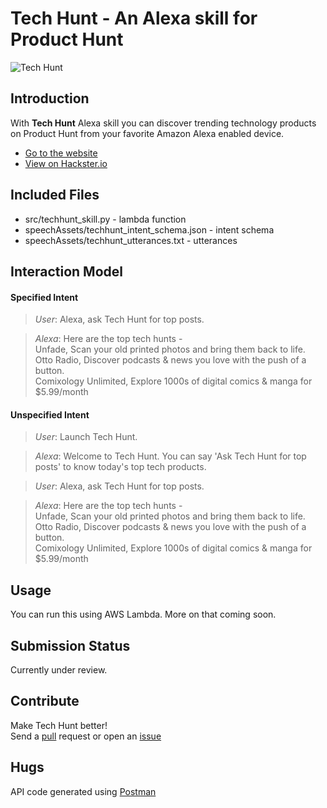 # Tech Hunt - An Alexa skill for Product Hunt

![Tech Hunt](http://apollonian.me/images/techhunt.png)

## Introduction

With **Tech Hunt** Alexa skill you can discover trending technology products
on Product Hunt from your favorite Amazon Alexa enabled device.  

+ [Go to the website](http://apollonian.me/techhunt)  
+ [View on Hackster.io](http://www.hackster.io/)

## Included Files

+ src/techhunt_skill.py - lambda function  
+ speechAssets/techhunt_intent_schema.json - intent schema  
+ speechAssets/techhunt_utterances.txt - utterances  

## Interaction Model

#### Specified Intent
> _User_: Alexa, ask Tech Hunt for top posts.  

> _Alexa_: Here are the top tech hunts -  
Unfade, Scan your old printed photos and bring them back to life.  
Otto Radio, Discover podcasts & news you love with the push of a button.  
Comixology Unlimited, Explore 1000s of digital comics & manga for $5.99/month
   
#### Unspecified Intent

>_User_: Launch Tech Hunt.
  
> _Alexa_: Welcome to Tech Hunt. You can say 'Ask Tech Hunt for top posts' 
to know today's top tech products.  

> _User_: Alexa, ask Tech Hunt for top posts.   

> _Alexa_: Here are the top tech hunts -  
Unfade, Scan your old printed photos and bring them back to life.  
Otto Radio, Discover podcasts & news you love with the push of a button.   
Comixology Unlimited, Explore 1000s of digital comics & manga for $5.99/month
   
## Usage

You can run this using AWS Lambda. More on that coming soon.

## Submission Status

Currently under review.

## Contribute

Make Tech Hunt better!  
Send a [pull](https://github.com/apollonian11/techhunt/compare) request or open an [issue](https://github.com/apollonian/techhunt/issues/new)

## Hugs

API code generated using [Postman](https://www.getpostman.com/) 